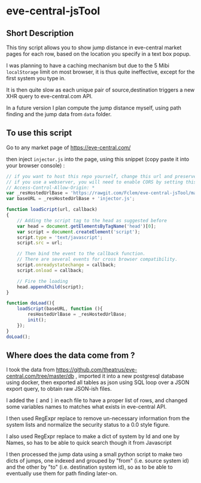 # eve-central-jsTool

## Short Description

This tiny script allows you to show jump distance in eve-central market pages for each row, based on the location you specify
in a text box popup.

I was planning to have a caching mechanism but due to the 5 Mibi ```localStorage``` limit on most browser, it is thus quite
ineffective, except for the first system you type in.

It is then quite slow as each unique pair of source,destination triggers a new XHR query to eve-central.com API.

In a future version I plan compute the jump distance myself, using path finding and the jump data from ```data``` folder.

## To use this script

Go to any market page of https://eve-central.com/

then inject ```injector.js``` into the page, using this snippet (copy paste it into your browser console) : 
```javascript
// if you want to host this repo yourself, change this url and preserve folder structure.
// if you use a webserver, you will need to enable CORS by setting this HTTP header :
// Access-Control-Allow-Origin: *
var _resHostedUrlBase = 'https://rawgit.com/Fclem/eve-central-jsTool/master/';
var baseURL = _resHostedUrlBase + 'injector.js';

function loadScript(url, callback)
{
    // Adding the script tag to the head as suggested before
    var head = document.getElementsByTagName('head')[0];
    var script = document.createElement('script');
    script.type = 'text/javascript';
    script.src = url;

    // Then bind the event to the callback function.
    // There are several events for cross browser compatibility.
    script.onreadystatechange = callback;
    script.onload = callback;

    // Fire the loading
    head.appendChild(script);
}

function doLoad(){
    loadScript(baseURL, function (){
        resHostedUrlBase = _resHostedUrlBase;
        init();
    });
}
doLoad();
```
## Where does the data come from ?
 I took the data from https://github.com/theatrus/eve-central.com/tree/master/db 
 , imported it into a new postgresql database using docker, then exported all tables as json using SQL loop over a JSON export query, to obtain raw JSON-ish files.
 
 I added the ```[``` and ```]``` in each file to have a proper list of rows, and changed some variables names to matches what exists in eve-central API.
 
 I then used RegExpr replace to remove un-necessary information from the system lists and normalize the security status to a 0.0 style figure.
 
 I also used RegExpr replace to make a dict of system by Id and one by Names, so has to be able to quick search though it from Javascript
 
 I then processed the jump data using a small python script to make two dicts of jumps, one indexed and grouped by "from" (i.e. source system id) and the other by "to" (i.e. destination system id), so as to be able to eventually use them for path finding later-on.
